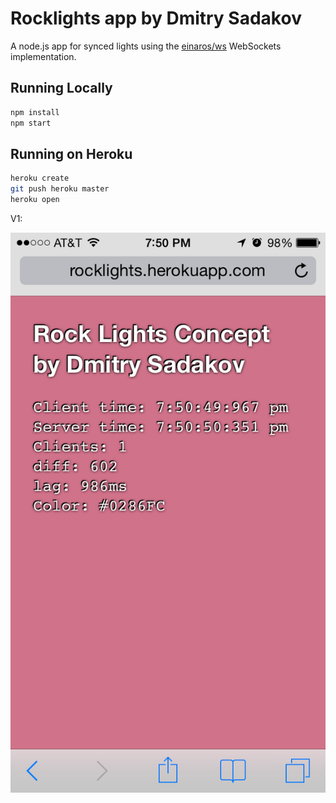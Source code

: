 # Rocklights app by Dmitry Sadakov

A node.js app for synced lights using the [einaros/ws](http://einaros.github.io/ws/) WebSockets implementation.

## Running Locally

``` bash
npm install
npm start
```

## Running on Heroku

``` bash
heroku create
git push heroku master
heroku open
```

V1:

![V1](https://github.com/cDima/rocklights/blob/master/photo.PNG)

